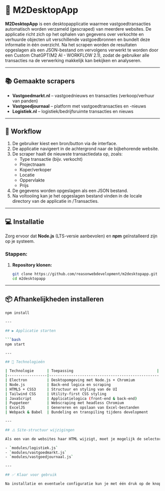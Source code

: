 # 🏢 M2DesktopApp

**M2DesktopApp** is een desktopapplicatie waarmee vastgoedtransacties automatisch worden verzameld (gescraped) van meerdere websites. De applicatie richt zich op het ophalen van gegevens over verkochte en verhuurde objecten uit verschillende vastgoedbronnen en bundelt deze informatie in één overzicht. Na het scrapen worden de resultaten opgeslagen als een JSON-bestand om vervolgens verwerkt te worden door een Custom ChatGPT(M2 AI - WORKFLOW 2.1), zodat de gebruiker alle transacties na de verwerking makkelijk kan bekijken en analyseren.

---

## 📚 Gemaakte scrapers

- **Vastgoedmarkt.nl** – vastgoednieuws en transacties (verkoop/verhuur van panden)  
- **Vastgoedjournaal** – platform met vastgoedtransacties en -nieuws  
- **Logistiek.nl** – logistiek/bedrijfsruimte transacties en nieuws  

---

## 🔄 Workflow

1. De gebruiker kiest een bron/button via de interface.  
2. De applicatie navigeert in de achtergrond naar de bijbehorende website.  
3. De scraper haalt de nieuwste transactiedata op, zoals:
   - Type transactie (bijv. verkocht)
   - Projectnaam
   - Koper/verkoper
   - Locatie
   - Oppervlakte
   - Prijs
4. De gegevens worden opgeslagen als een JSON bestand.  
5. Na voltooiing kan je het opgeslagen bestand vinden in de locale directory van de applicatie in /Transacties.  

---

## 💻 Installatie

Zorg ervoor dat **Node.js** (LTS-versie aanbevolen) en **npm** geïnstalleerd zijn op je systeem.

### Stappen:

1. **Repository klonen:**

   ```bash
   git clone https://github.com/reasonwebdevelopment/m2desktopapp.git
   cd m2desktopapp
---

## 📦 Afhankelijkheden installeren

```bash
npm install

---

## ▶️ Applicatie starten

```bash
npm start

---

## 🧪 Technologieën

| Technologie      | Toepassing                                      |
|------------------|--------------------------------------------------|
| Electron         | Desktopomgeving met Node.js + Chromium           |
| Node.js          | Back-end logica en scraping                      |
| HTML5 + CSS3     | Structuur en styling van de UI                   |
| Tailwind CSS     | Utility-first CSS styling                        |
| JavaScript       | Applicatielogica (front-end & back-end)          |
| Puppeteer        | Webscraping met headless Chromium                |
| ExcelJS          | Genereren en opslaan van Excel-bestanden         |
| Webpack & Babel  | Bundeling en transpiling tijdens development     |

---

## ⚠️ Site-structuur wijzigingen

Als een van de websites haar HTML wijzigt, moet je mogelijk de selectors aanpassen in:

- `modules/logistiek.js`  
- `modules/vastgoedmarkt.js`  
- `modules/vastgoedjournaal.js`  

---

## ✅ Klaar voor gebruik

Na installatie en eventuele configuratie kun je met één druk op de knop actuele vastgoedtransacties ophalen, analyseren en exporteren naar Excel.
